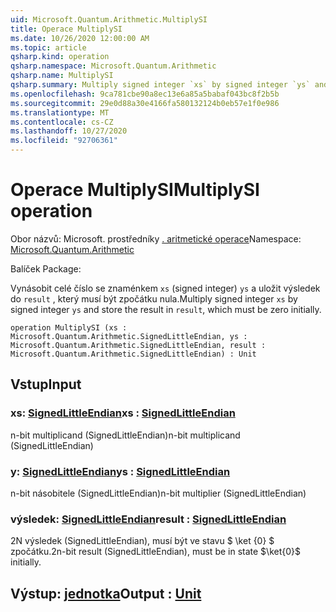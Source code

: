 ```yaml
---
uid: Microsoft.Quantum.Arithmetic.MultiplySI
title: Operace MultiplySI
ms.date: 10/26/2020 12:00:00 AM
ms.topic: article
qsharp.kind: operation
qsharp.namespace: Microsoft.Quantum.Arithmetic
qsharp.name: MultiplySI
qsharp.summary: Multiply signed integer `xs` by signed integer `ys` and store the result in `result`, which must be zero initially.
ms.openlocfilehash: 9ca781cbe90a8ec13e6a85a5babaf043bc8f2b5b
ms.sourcegitcommit: 29e0d88a30e4166fa580132124b0eb57e1f0e986
ms.translationtype: MT
ms.contentlocale: cs-CZ
ms.lasthandoff: 10/27/2020
ms.locfileid: "92706361"
---
```

# <a name="multiplysi-operation"></a><span data-ttu-id="6e038-102">Operace MultiplySI</span><span class="sxs-lookup"><span data-stu-id="6e038-102">MultiplySI operation</span></span>

<span data-ttu-id="6e038-103">Obor názvů: Microsoft. prostředníky [. aritmetické operace](xref:Microsoft.Quantum.Arithmetic)</span><span class="sxs-lookup"><span data-stu-id="6e038-103">Namespace: [Microsoft.Quantum.Arithmetic](xref:Microsoft.Quantum.Arithmetic)</span></span>

<span data-ttu-id="6e038-104">Balíček [](https://nuget.org/packages/)</span><span class="sxs-lookup"><span data-stu-id="6e038-104">Package: [](https://nuget.org/packages/)</span></span>


<span data-ttu-id="6e038-105">Vynásobit celé číslo se znaménkem `xs` (signed integer) `ys` a uložit výsledek do `result` , který musí být zpočátku nula.</span><span class="sxs-lookup"><span data-stu-id="6e038-105">Multiply signed integer `xs` by signed integer `ys` and store the result in `result`, which must be zero initially.</span></span>

```qsharp
operation MultiplySI (xs : Microsoft.Quantum.Arithmetic.SignedLittleEndian, ys : Microsoft.Quantum.Arithmetic.SignedLittleEndian, result : Microsoft.Quantum.Arithmetic.SignedLittleEndian) : Unit
```


## <a name="input"></a><span data-ttu-id="6e038-106">Vstup</span><span class="sxs-lookup"><span data-stu-id="6e038-106">Input</span></span>

### <a name="xs--signedlittleendian"></a><span data-ttu-id="6e038-107">xs: [SignedLittleEndian](xref:Microsoft.Quantum.Arithmetic.SignedLittleEndian)</span><span class="sxs-lookup"><span data-stu-id="6e038-107">xs : [SignedLittleEndian](xref:Microsoft.Quantum.Arithmetic.SignedLittleEndian)</span></span>

<span data-ttu-id="6e038-108">n-bit multiplicand (SignedLittleEndian)</span><span class="sxs-lookup"><span data-stu-id="6e038-108">n-bit multiplicand (SignedLittleEndian)</span></span>


### <a name="ys--signedlittleendian"></a><span data-ttu-id="6e038-109">y: [SignedLittleEndian](xref:Microsoft.Quantum.Arithmetic.SignedLittleEndian)</span><span class="sxs-lookup"><span data-stu-id="6e038-109">ys : [SignedLittleEndian](xref:Microsoft.Quantum.Arithmetic.SignedLittleEndian)</span></span>

<span data-ttu-id="6e038-110">n-bit násobitele (SignedLittleEndian)</span><span class="sxs-lookup"><span data-stu-id="6e038-110">n-bit multiplier (SignedLittleEndian)</span></span>


### <a name="result--signedlittleendian"></a><span data-ttu-id="6e038-111">výsledek: [SignedLittleEndian](xref:Microsoft.Quantum.Arithmetic.SignedLittleEndian)</span><span class="sxs-lookup"><span data-stu-id="6e038-111">result : [SignedLittleEndian](xref:Microsoft.Quantum.Arithmetic.SignedLittleEndian)</span></span>

<span data-ttu-id="6e038-112">2N výsledek (SignedLittleEndian), musí být ve stavu $ \ket {0} $ zpočátku.</span><span class="sxs-lookup"><span data-stu-id="6e038-112">2n-bit result (SignedLittleEndian), must be in state $\ket{0}$ initially.</span></span>



## <a name="output--unit"></a><span data-ttu-id="6e038-113">Výstup: [jednotka](xref:microsoft.quantum.lang-ref.unit)</span><span class="sxs-lookup"><span data-stu-id="6e038-113">Output : [Unit](xref:microsoft.quantum.lang-ref.unit)</span></span>

